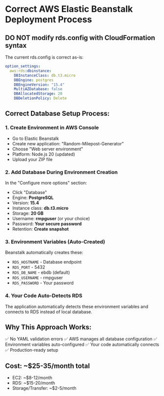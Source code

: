 # Correct AWS Elastic Beanstalk Deployment Process

## DO NOT modify rds.config with CloudFormation syntax

The current rds.config is correct as-is:
```yaml
option_settings:
  aws:rds:dbinstance:
    DBInstanceClass: db.t3.micro
    DBEngine: postgres
    DBEngineVersion: "15.4"
    MultiAZDatabase: false
    DBAllocatedStorage: 20
    DBDeletionPolicy: Delete
```

## Correct Database Setup Process:

### 1. Create Environment in AWS Console
- Go to Elastic Beanstalk
- Create new application: "Random-Milepost-Generator"
- Choose "Web server environment"
- Platform: Node.js 20 (updated)
- Upload your ZIP file

### 2. Add Database During Environment Creation
In the "Configure more options" section:
- Click "Database" 
- Engine: **PostgreSQL**
- Version: **15.4**
- Instance class: **db.t3.micro**
- Storage: **20 GB**
- Username: **rmpguser** (or your choice)
- Password: **Your secure password**
- Retention: **Create snapshot**

### 3. Environment Variables (Auto-Created)
Beanstalk automatically creates these:
- `RDS_HOSTNAME` - Database endpoint
- `RDS_PORT` - 5432
- `RDS_DB_NAME` - ebdb (default)
- `RDS_USERNAME` - rmpguser
- `RDS_PASSWORD` - Your password

### 4. Your Code Auto-Detects RDS
The application automatically detects these environment variables and connects to RDS instead of local database.

## Why This Approach Works:
✅ No YAML validation errors
✅ AWS manages all database configuration
✅ Environment variables auto-configured
✅ Your code automatically connects
✅ Production-ready setup

## Cost: ~$25-35/month total
- EC2: ~$8-12/month
- RDS: ~$15-20/month
- Storage/Transfer: ~$2-5/month